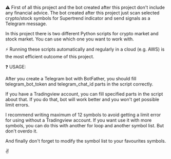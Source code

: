 ⚠️ First of all this project and the bot created after this project don't include any financial advice. The bot created after this project just scan selected crypto/stock symbols for Supertrend indicator and send signals as a Telegram message.

In this project there is two different Python scripts for crypto market and stock market. You can use which one you want to work with.

⚡ Running these scripts automatically and regularly in a cloud (e.g. AWS) is the most efficient outcome of this project.

❓ USAGE:

After you create a Telegram bot with BotFather, you should fill telegram_bot_token and telegram_chat_id parts in the script correctly.

If you have a Tradingview account, you can fill specified parts in the script about that. If you do that, bot will work better and you won't get possible limit errors.

I recommend writing maximum of 12 symbols to avoid getting a limit error for using without a Tradingview account. If you want use it with more symbols, you can do this with another for loop and another symbol list. But don't overdo it.

And finally don't forget to modify the symbol list to your favourites symbols.

✌️
